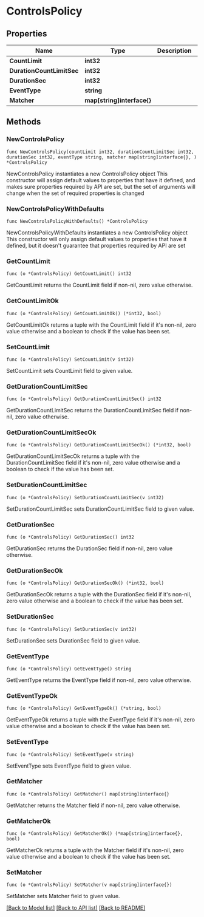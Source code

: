 # ControlsPolicy

## Properties

Name | Type | Description | Notes
------------ | ------------- | ------------- | -------------
**CountLimit** | **int32** |  | 
**DurationCountLimitSec** | **int32** |  | 
**DurationSec** | **int32** |  | 
**EventType** | **string** |  | 
**Matcher** | **map[string]interface{}** |  | 

## Methods

### NewControlsPolicy

`func NewControlsPolicy(countLimit int32, durationCountLimitSec int32, durationSec int32, eventType string, matcher map[string]interface{}, ) *ControlsPolicy`

NewControlsPolicy instantiates a new ControlsPolicy object
This constructor will assign default values to properties that have it defined,
and makes sure properties required by API are set, but the set of arguments
will change when the set of required properties is changed

### NewControlsPolicyWithDefaults

`func NewControlsPolicyWithDefaults() *ControlsPolicy`

NewControlsPolicyWithDefaults instantiates a new ControlsPolicy object
This constructor will only assign default values to properties that have it defined,
but it doesn't guarantee that properties required by API are set

### GetCountLimit

`func (o *ControlsPolicy) GetCountLimit() int32`

GetCountLimit returns the CountLimit field if non-nil, zero value otherwise.

### GetCountLimitOk

`func (o *ControlsPolicy) GetCountLimitOk() (*int32, bool)`

GetCountLimitOk returns a tuple with the CountLimit field if it's non-nil, zero value otherwise
and a boolean to check if the value has been set.

### SetCountLimit

`func (o *ControlsPolicy) SetCountLimit(v int32)`

SetCountLimit sets CountLimit field to given value.


### GetDurationCountLimitSec

`func (o *ControlsPolicy) GetDurationCountLimitSec() int32`

GetDurationCountLimitSec returns the DurationCountLimitSec field if non-nil, zero value otherwise.

### GetDurationCountLimitSecOk

`func (o *ControlsPolicy) GetDurationCountLimitSecOk() (*int32, bool)`

GetDurationCountLimitSecOk returns a tuple with the DurationCountLimitSec field if it's non-nil, zero value otherwise
and a boolean to check if the value has been set.

### SetDurationCountLimitSec

`func (o *ControlsPolicy) SetDurationCountLimitSec(v int32)`

SetDurationCountLimitSec sets DurationCountLimitSec field to given value.


### GetDurationSec

`func (o *ControlsPolicy) GetDurationSec() int32`

GetDurationSec returns the DurationSec field if non-nil, zero value otherwise.

### GetDurationSecOk

`func (o *ControlsPolicy) GetDurationSecOk() (*int32, bool)`

GetDurationSecOk returns a tuple with the DurationSec field if it's non-nil, zero value otherwise
and a boolean to check if the value has been set.

### SetDurationSec

`func (o *ControlsPolicy) SetDurationSec(v int32)`

SetDurationSec sets DurationSec field to given value.


### GetEventType

`func (o *ControlsPolicy) GetEventType() string`

GetEventType returns the EventType field if non-nil, zero value otherwise.

### GetEventTypeOk

`func (o *ControlsPolicy) GetEventTypeOk() (*string, bool)`

GetEventTypeOk returns a tuple with the EventType field if it's non-nil, zero value otherwise
and a boolean to check if the value has been set.

### SetEventType

`func (o *ControlsPolicy) SetEventType(v string)`

SetEventType sets EventType field to given value.


### GetMatcher

`func (o *ControlsPolicy) GetMatcher() map[string]interface{}`

GetMatcher returns the Matcher field if non-nil, zero value otherwise.

### GetMatcherOk

`func (o *ControlsPolicy) GetMatcherOk() (*map[string]interface{}, bool)`

GetMatcherOk returns a tuple with the Matcher field if it's non-nil, zero value otherwise
and a boolean to check if the value has been set.

### SetMatcher

`func (o *ControlsPolicy) SetMatcher(v map[string]interface{})`

SetMatcher sets Matcher field to given value.



[[Back to Model list]](../README.md#documentation-for-models) [[Back to API list]](../README.md#documentation-for-api-endpoints) [[Back to README]](../README.md)



